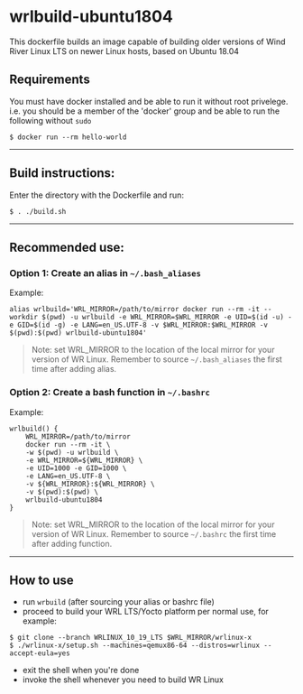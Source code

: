 # wrlbuild-ubuntu1804

This dockerfile builds an image capable of building older versions of Wind River Linux LTS on newer Linux hosts, based on Ubuntu 18.04

## Requirements
You must have docker installed and be able to run it without root privelege. i.e. you should be a member of the 'docker' group and be able to run the following without `sudo`
```
$ docker run --rm hello-world
```
---

## Build instructions:

Enter the directory with the Dockerfile and run:
```
$ . ./build.sh
```
---

## Recommended use:

### Option 1: Create an alias in `~/.bash_aliases`

Example:
```
alias wrlbuild='WRL_MIRROR=/path/to/mirror docker run --rm -it --workdir $(pwd) -u wrlbuild -e WRL_MIRROR=$WRL_MIRROR -e UID=$(id -u) -e GID=$(id -g) -e LANG=en_US.UTF-8 -v $WRL_MIRROR:$WRL_MIRROR -v $(pwd):$(pwd) wrlbuild-ubuntu1804'
```
> Note: set WRL_MIRROR to the location of the local mirror for your version of WR Linux. Remember to source `~/.bash_aliases` the first time after adding alias.

### Option 2: Create a bash function in `~/.bashrc`

Example:
```
wrlbuild() {
    WRL_MIRROR=/path/to/mirror   
    docker run --rm -it \
    -w $(pwd) -u wrlbuild \
    -e WRL_MIRROR=${WRL_MIRROR} \
    -e UID=1000 -e GID=1000 \
    -e LANG=en_US.UTF-8 \
    -v ${WRL_MIRROR}:${WRL_MIRROR} \
    -v $(pwd):$(pwd) \
    wrlbuild-ubuntu1804
}
```
> Note: set WRL_MIRROR to the location of the local mirror for your version of WR Linux. Remember to source `~/.bashrc` the first time after adding function.

---

## How to use
- run `wrbuild` (after sourcing your alias or bashrc file)
- proceed to build your WRL LTS/Yocto platform per normal use, for example:
```
$ git clone --branch WRLINUX_10_19_LTS $WRL_MIRROR/wrlinux-x
$ ./wrlinux-x/setup.sh --machines=qemux86-64 --distros=wrlinux --accept-eula=yes
```
- exit the shell when you're done
- invoke the shell whenever you need to build WR Linux


